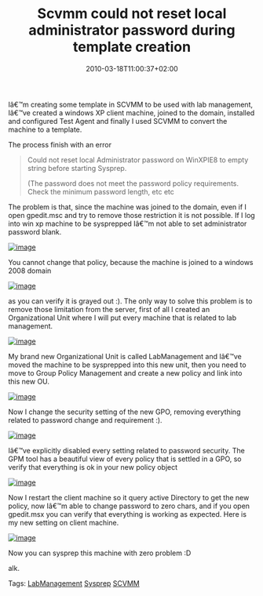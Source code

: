 ﻿---
title: "Scvmm could not reset local administrator password during template creation"
description: ""
date: 2010-03-18T11:00:37+02:00
draft: false
tags: [Lab Management,Team Foundation Server]
categories: [Lab Management,Team Foundation Server]
---
Iâ€™m creating some template in SCVMM to be used with lab management, Iâ€™ve created a windows XP client machine, joined to the domain, installed and configured Test Agent and finally I used SCVMM to convert the machine to a template.

The process finish with an error

> <font style="background-color: #ffffff">Could not reset local Administrator password on WinXPIE8 to empty string before starting Sysprep.</font>
> 
> <font style="background-color: #ffffff">(The password does not meet the password policy requirements. Check the minimum password length, etc etc</font>

The problem is that, since the machine was joined to the domain, even if I open gpedit.msc and try to remove those restriction it is not possible. If I log into win xp machine to be sysprepped Iâ€™m not able to set administrator password blank.

[![image](http://www.codewrecks.com/blog/wp-content/uploads/2010/03/image_thumb4.png "image")](http://www.codewrecks.com/blog/wp-content/uploads/2010/03/image4.png)

You cannot change that policy, because the machine is joined to a windows 2008 domain

[![image](http://www.codewrecks.com/blog/wp-content/uploads/2010/03/image_thumb5.png "image")](http://www.codewrecks.com/blog/wp-content/uploads/2010/03/image5.png)

as you can verify it is grayed out :). The only way to solve this problem is to remove those limitation from the server, first of all I created an Organizational Unit where I will put every machine that is related to lab management.

[![image](http://www.codewrecks.com/blog/wp-content/uploads/2010/03/image_thumb6.png "image")](http://www.codewrecks.com/blog/wp-content/uploads/2010/03/image6.png)

My brand new Organizational Unit is called LabManagement and Iâ€™ve moved the machine to be sysprepped into this new unit, then you need to move to Group Policy Management and create a new policy and link into this new OU.

[![image](http://www.codewrecks.com/blog/wp-content/uploads/2010/03/image_thumb7.png "image")](http://www.codewrecks.com/blog/wp-content/uploads/2010/03/image7.png)

Now I change the security setting of the new GPO, removing everything related to password change and requirement :).

[![image](http://www.codewrecks.com/blog/wp-content/uploads/2010/03/image_thumb8.png "image")](http://www.codewrecks.com/blog/wp-content/uploads/2010/03/image8.png)

Iâ€™ve explicitly disabled every setting related to password security. The GPM tool has a beautiful view of every policy that is settled in a GPO, so verify that everything is ok in your new policy object

[![image](http://www.codewrecks.com/blog/wp-content/uploads/2010/03/image_thumb9.png "image")](http://www.codewrecks.com/blog/wp-content/uploads/2010/03/image9.png)

Now I restart the client machine so it query active Directory to get the new policy, now Iâ€™m able to change password to zero chars, and if you open gpedit.msx you can verify that everything is working as expected. Here is my new setting on client machine.

[![image](http://www.codewrecks.com/blog/wp-content/uploads/2010/03/image_thumb10.png "image")](http://www.codewrecks.com/blog/wp-content/uploads/2010/03/image10.png)

Now you can sysprep this machine with zero problem :D

alk.

Tags: [LabManagement](http://technorati.com/tag/LabManagement) [Sysprep](http://technorati.com/tag/Sysprep) [SCVMM](http://technorati.com/tag/SCVMM)
